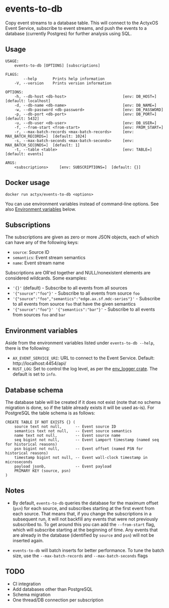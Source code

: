 # events-to-db

Copy event streams to a database table. This will connect to the ActyxOS Event Service, subscribe to event streams, and
push the events to a database (currently Postgres) for further analysis using SQL.

## Usage

```
USAGE:
    events-to-db [OPTIONS] [subscriptions]

FLAGS:
        --help       Prints help information
    -V, --version    Prints version information

OPTIONS:
    -h, --db-host <db-host>                         [env: DB_HOST=]  [default: localhost]
    -d, --db-name <db-name>                         [env: DB_NAME=]
    -w, --db-password <db-password>                 [env: DB_PASSWORD]
    -p, --db-port <db-port>                         [env: DB_PORT=]  [default: 5432]
    -u, --db-user <db-user>                         [env: DB_USER=]
    -f, --from-start <from-start>                   [env: FROM_START=]
    -r, --max-batch-records <max-batch-records>     [env: MAX_BATCH_RECORDS=]  [default: 1024]
    -s, --max-batch-seconds <max-batch-seconds>     [env: MAX_BATCH_SECONDS=]  [default: 1]
    -t, --table <table>                             [env: TABLE=]  [default: events]

ARGS:
    <subscriptions>     [env: SUBSCRIPTIONS=]  [default: {}]
```

## Docker usage

`docker run actyx/events-to-db <options>`

You can use environment variables instead of command-line options. See also [Environment variables](#environment-variables) below.

## Subscriptions

The subscriptions are given as zero or more JSON objects, each of which can have any of the following keys:

- `source`: Source ID
- `semantics`: Event stream semantics
- `name`: Event stream name

Subscriptions are OR'ed together and NULL/nonexistent elements are considered wildcards. Some examples:

- `'{}'` (default) - Subscribe to all events from all sources
- `'{"source":"foo"}'` - Subscribe to all events from source `foo`
- `'{"source":"foo","semantics":"edge.ax.sf.mdc-series"}'` - Subscribe to all events from source `foo` that have the given semantics
- `'{"source":"foo"}' '{"semantics":"bar"}'` - Subscribe to all events from sources `foo` and `bar`

## Environment variables

Aside from the environment variables listed under `events-to-db --help`, there is the following:

- `AX_EVENT_SERVICE_URI`: URL to connect to the Event Service. Default: http://localhost:4454/api/
- `RUST_LOG`: Set to control the log level, as per the [env_logger crate](https://docs.rs/env_logger/0.8.2/env_logger/).
  The default is set to `info`.

## Database schema

The database table will be created if it does not exist (note that no schema migration is done, so if the table already
exists it will be used as-is). For PostgreSQL the table schema is as follows:

```
CREATE TABLE IF NOT EXISTS {} (
    source text not null,      -- Event source ID
    semantics text not null,   -- Event source semantics
    name text not null,        -- Event source name
    seq bigint not null,       -- Event Lamport timestamp (named seq for historical reasons)
    psn bigint not null,       -- Event offset (named PSN for historical reasons)
    timestamp bigint not null, -- Event wall-clock timestamp in microseconds
    payload jsonb,             -- Event payload
    PRIMARY KEY (source, psn)
)
```

## Notes

- By default, `events-to-db` queries the database for the maximum offset (`psn`) for each source, and subscribes
  starting at the first event from each source. That means that, if you change the subscriptions in a subsequent run,
  it will not backfill any events that were not previously subscribed to. To get around this you can add the `--from-start`
  flag, which will subscribe starting at the beginning of time. Any events that are already in the database (identified
  by `source` and `psn`) will not be inserted again.

- `events-to-db` will batch inserts for better performance. To tune the batch size, use the `--max-batch-records` and
  `--max-batch-seconds` flags

## TODO

- CI integration
- Add databases other than PostgreSQL
- Schema migration
- One thread/DB connection per subscription
